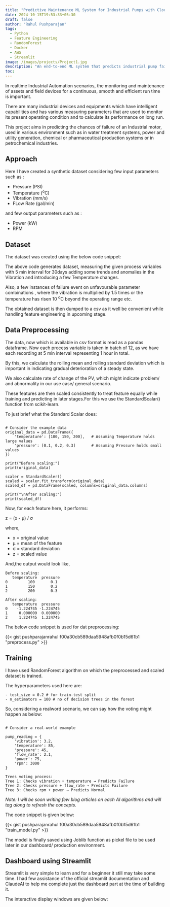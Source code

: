 ```yaml
---
title: "Predictive Maintenance ML System for Industrial Pumps with Cloud Deployment"
date: 2024-10-15T19:53:33+05:30
draft: false
author: "Rahul Pushparajan"
tags:
  - Python
  - Feature Engineering
  - RandomForest
  - Docker
  - AWS
  - Streamlit
image: /images/projects/Project1.jpg
description: "An end-to-end ML system that predicts industrial pump failures using sensor data, featuring real-time monitoring through a Streamlit dashboard and robust cloud deployment on AWS"
toc: 
---
```


In realtime Industrial Automation scenarios, the monitoring and maintenance of assets and field devices for a continuous, smooth and efficient run time is important. 

There are many industrial devices and equipments which have intelligent capabilities and has various measuring parameters that are used to monitor its present operating condition and to calculate its performance on long run.

This project aims in predicting the chances of failure of an Industrial motor, used in various environment such as in water treatment systems, power and utility generation, chemical or pharmaceutical production systems or in petrochemical industries.

## Approach

Here I have created a synthetic dataset considering few input parameters such as :

- Pressure (PSI)
- Temperature (<sup>o</sup>C)
- Vibration (mm/s)
- FLow Rate (gal/min)

and few output parameters such as :

- Power (kW)
- RPM 

## Dataset

The dataset was created using the below code snippet:

<script src="https://gist.github.com/pushparajanrahul/26cebe5f2ab80d46f532e3209543b14f.js"></script>

The above code generates dataset, measuring the given process variables with 5 min interval for 30days adding some trends and anomalies in the Vibration and introducing a few Temperature changes. 

Also, a few instances of failure event on unfavourable parameter combinations , where the vibration is multiplied by 1.5 times or the temperature has risen 10 <sup>o</sup>C beyond the operating range etc.

The obtained dataset is then dumped to a csv as it well be convenient while handling feature engineering in upcoming stage.

## Data Preprocessing


The data, now which is available in csv format is read as a pandas dataframe. Now each process variable is taken in batch of 12, as we have each recording at 5 min interval representing 1 hour in total.

By this, we calculate the rolling mean and rolling standard deviation which is important in indicating gradual deterioration of a steady state.  

We also calculate rate of change of the PV, which might indicate problem/ and abnormality in our use case/ general scenario.

These features are then scaled consistently to treat feature equally while training and predicting in later stages.For this we use the StandardScalar() function from scikit-learn. 

To just brief what the Standard Scalar does:

```commandline

# Consider the example data
original_data = pd.DataFrame({
    'temperature': [100, 150, 200],   # Assuming Temperature holds large values
    'pressure': [0.1, 0.2, 0.3]       # Assuming Pressure holds small values
})

print("Before scaling:")
print(original_data)

scaler = StandardScaler()
scaled = scaler.fit_transform(original_data)
scaled_df = pd.DataFrame(scaled, columns=original_data.columns)

print("\nAfter scaling:")
print(scaled_df)
```


Now, for each feature here, it performs:

z = (x - μ) / σ

where, 

- x = original value
- μ = mean of the feature
- σ = standard deviation
- z = scaled value


And,the output would look like,

```commandline
Before scaling:
   temperature  pressure
0         100       0.1
1         150       0.2
2         200       0.3

After scaling:
   temperature  pressure
0    -1.224745 -1.224745
1     0.000000  0.000000
2     1.224745  1.224745
```

The below code snippet is used for dat preprocessing:

{{< gist pushparajanrahul f00a30cb589daa5948afb0f0b15d61b1 "preprocess.py" >}}

## Training


I have used RandomForest algorithm on which the preprocessed and scaled dataset is trained.

The hyperparameters used here are:
```
- test_size = 0.2 # for train-test split
- n_estimators = 100 # no of decision trees in the forest
```

So, considering a realword scenario, we can say how the voting might happen as below: 

```commandline

# Consider a real-world example

pump_reading = {
    'vibration': 3.2,
    'temperature': 85,
    'pressure': 45,
    'flow_rate': 2.1,
    'power': 75,
    'rpm': 3000
}

Trees voting process:
Tree 1: Checks vibration + temperature → Predicts Failure
Tree 2: Checks pressure + flow_rate → Predicts Failure
Tree 3: Checks rpm + power → Predicts Normal
```
*Note: I will be soon writing few blog articles on each AI algorithms and will tag along to refresh the concepts.*

The code snippet is given below:

{{< gist pushparajanrahul f00a30cb589daa5948afb0f0b15d61b1 "train_model.py" >}}

The model is finally saved using Joblib function as pickel file to be used later in our dashboard/ production environment.


## Dashboard using Streamlit

Streamlit is very simple to learn and for a beginner it still may take some time. I had few assistance of the official streamlit documentation and ClaudeAI to help me complete just the dashboard part at the time of building it.

The interactive display windows are given below:

